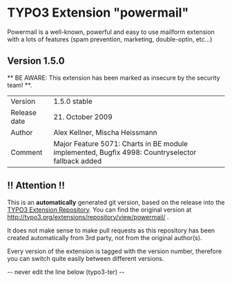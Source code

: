 # TYPO3 Extension "powermail"
Powermail is a well-known, powerful and easy to use mailform extension with a lots of features (spam prevention, marketing, double-optin, etc...)

## Version 1.5.0
** BE AWARE: This extension has been marked as insecure by the security team! **.



<table>
	<tr><td>Version</td><td>1.5.0 stable</td></tr>
	<tr><td>Release date</td><td>21. October 2009</td></tr>
	<tr><td>Author</td><td>Alex Kellner, Mischa Heissmann</td></tr>
	<tr><td>Comment</td><td>Major Feature 5071: Charts in BE module implemented, Bugfix 4998: Countryselector fallback added</td></tr>
</table>

## !! Attention !!
This is an **automatically** generated git version, based on the release into the [TYPO3 Extension Repository](http://www.typo3.org/extensions/).
You can find the original version at http://typo3.org/extensions/repository/view/powermail/ .

It does not make sense to make pull requests as this repository has been created automatically from 3rd party, not from the original author(s).

Every version of the extension is tagged with the version number, therefore you can switch quite easily between different versions.


-- never edit the line below (typo3-ter) --